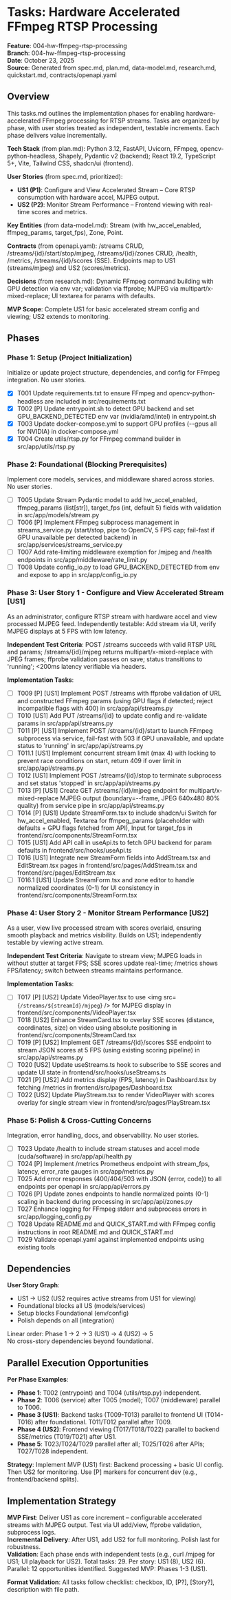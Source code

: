 # Tasks: Hardware Accelerated FFmpeg RTSP Processing

**Feature**: 004-hw-ffmpeg-rtsp-processing  
**Branch**: 004-hw-ffmpeg-rtsp-processing  
**Date**: October 23, 2025  
**Source**: Generated from spec.md, plan.md, data-model.md, research.md, quickstart.md, contracts/openapi.yaml  

## Overview

This tasks.md outlines the implementation phases for enabling hardware-accelerated FFmpeg processing for RTSP streams. Tasks are organized by phase, with user stories treated as independent, testable increments. Each phase delivers value incrementally.

**Tech Stack** (from plan.md): Python 3.12, FastAPI, Uvicorn, FFmpeg, opencv-python-headless, Shapely, Pydantic v2 (backend); React 19.2, TypeScript 5+, Vite, Tailwind CSS, shadcn/ui (frontend).  

**User Stories** (from spec.md, prioritized):  
- **US1 (P1)**: Configure and View Accelerated Stream – Core RTSP consumption with hardware accel, MJPEG output.  
- **US2 (P2)**: Monitor Stream Performance – Frontend viewing with real-time scores and metrics.  

**Key Entities** (from data-model.md): Stream (with hw_accel_enabled, ffmpeg_params, target_fps), Zone, Point.  

**Contracts** (from openapi.yaml): /streams CRUD, /streams/{id}/start/stop/mjpeg, /streams/{id}/zones CRUD, /health, /metrics, /streams/{id}/scores (SSE). Endpoints map to US1 (streams/mjpeg) and US2 (scores/metrics).  

**Decisions** (from research.md): Dynamic FFmpeg command building with GPU detection via env var; validation via ffprobe; MJPEG via multipart/x-mixed-replace; UI textarea for params with defaults.  

**MVP Scope**: Complete US1 for basic accelerated stream config and viewing; US2 extends to monitoring.  

## Phases

### Phase 1: Setup (Project Initialization)
Initialize or update project structure, dependencies, and config for FFmpeg integration. No user stories.

- [X] T001 Update requirements.txt to ensure FFmpeg and opencv-python-headless are included in src/requirements.txt
- [X] T002 [P] Update entrypoint.sh to detect GPU backend and set GPU_BACKEND_DETECTED env var (nvidia/amd/intel) in entrypoint.sh
- [X] T003 Update docker-compose.yml to support GPU profiles (--gpus all for NVIDIA) in docker-compose.yml
- [X] T004 Create utils/rtsp.py for FFmpeg command builder in src/app/utils/rtsp.py

### Phase 2: Foundational (Blocking Prerequisites)
Implement core models, services, and middleware shared across stories. No user stories.

- [ ] T005 Update Stream Pydantic model to add hw_accel_enabled, ffmpeg_params (list[str]), target_fps (int, default 5) fields with validation in src/app/models/stream.py
- [ ] T006 [P] Implement FFmpeg subprocess management in streams_service.py (start/stop, pipe to OpenCV, 5 FPS cap; fail-fast if GPU unavailable per detected backend) in src/app/services/streams_service.py
- [ ] T007 Add rate-limiting middleware exemption for /mjpeg and /health endpoints in src/app/middleware/rate_limit.py
- [ ] T008 Update config_io.py to load GPU_BACKEND_DETECTED from env and expose to app in src/app/config_io.py

### Phase 3: User Story 1 - Configure and View Accelerated Stream [US1]
As an administrator, configure RTSP stream with hardware accel and view processed MJPEG feed. Independently testable: Add stream via UI, verify MJPEG displays at 5 FPS with low latency.

**Independent Test Criteria**: POST /streams succeeds with valid RTSP URL and params; /streams/{id}/mjpeg returns multipart/x-mixed-replace with JPEG frames; ffprobe validation passes on save; status transitions to 'running'; <200ms latency verifiable via headers.

**Implementation Tasks**:

- [ ] T009 [P] [US1] Implement POST /streams with ffprobe validation of URL and constructed FFmpeg params (using GPU flags if detected; reject incompatible flags with 400) in src/app/api/streams.py
- [ ] T010 [US1] Add PUT /streams/{id} to update config and re-validate params in src/app/api/streams.py
- [ ] T011 [P] [US1] Implement POST /streams/{id}/start to launch FFmpeg subprocess via service, fail-fast with 503 if GPU unavailable, and update status to 'running' in src/app/api/streams.py
- [ ] T011.1 [US1] Implement concurrent stream limit (max 4) with locking to prevent race conditions on start, return 409 if over limit in src/app/api/streams.py
- [ ] T012 [US1] Implement POST /streams/{id}/stop to terminate subprocess and set status 'stopped' in src/app/api/streams.py
- [ ] T013 [P] [US1] Create GET /streams/{id}/mjpeg endpoint for multipart/x-mixed-replace MJPEG output (boundary=--frame, JPEG 640x480 80% quality) from service pipe in src/app/api/streams.py
- [ ] T014 [P] [US1] Update StreamForm.tsx to include shadcn/ui Switch for hw_accel_enabled, Textarea for ffmpeg_params (placeholder with defaults + GPU flags fetched from API), Input for target_fps in frontend/src/components/StreamForm.tsx
- [ ] T015 [US1] Add API call in useApi.ts to fetch GPU backend for param defaults in frontend/src/hooks/useApi.ts
- [ ] T016 [US1] Integrate new StreamForm fields into AddStream.tsx and EditStream.tsx pages in frontend/src/pages/AddStream.tsx and frontend/src/pages/EditStream.tsx
- [ ] T016.1 [US1] Update StreamForm.tsx and zone editor to handle normalized coordinates (0-1) for UI consistency in frontend/src/components/StreamForm.tsx

### Phase 4: User Story 2 - Monitor Stream Performance [US2]
As a user, view live processed stream with scores overlaid, ensuring smooth playback and metrics visibility. Builds on US1; independently testable by viewing active stream.

**Independent Test Criteria**: Navigate to stream view; MJPEG loads in <img> without stutter at target FPS; SSE scores update real-time; /metrics shows FPS/latency; switch between streams maintains performance.

**Implementation Tasks**:

- [ ] T017 [P] [US2] Update VideoPlayer.tsx to use <img src={`/streams/${streamId}/mjpeg`} /> for MJPEG display in frontend/src/components/VideoPlayer.tsx
- [ ] T018 [US2] Enhance StreamCard.tsx to overlay SSE scores (distance, coordinates, size) on video using absolute positioning in frontend/src/components/StreamCard.tsx
- [ ] T019 [P] [US2] Implement GET /streams/{id}/scores SSE endpoint to stream JSON scores at 5 FPS (using existing scoring pipeline) in src/app/api/streams.py
- [ ] T020 [US2] Update useStreams.ts hook to subscribe to SSE scores and update UI state in frontend/src/hooks/useStreams.ts
- [ ] T021 [P] [US2] Add metrics display (FPS, latency) in Dashboard.tsx by fetching /metrics in frontend/src/pages/Dashboard.tsx
- [ ] T022 [US2] Update PlayStream.tsx to render VideoPlayer with scores overlay for single stream view in frontend/src/pages/PlayStream.tsx

### Phase 5: Polish & Cross-Cutting Concerns
Integration, error handling, docs, and observability. No user stories.

- [ ] T023 Update /health to include stream statuses and accel mode (cuda/software) in src/app/api/health.py
- [ ] T024 [P] Implement /metrics Prometheus endpoint with stream_fps, latency, error_rate gauges in src/app/metrics.py
- [ ] T025 Add error responses (400/404/503 with JSON {error, code}) to all endpoints per openapi in src/app/api/errors.py
- [ ] T026 [P] Update zones endpoints to handle normalized points (0-1) scaling in backend during processing in src/app/api/zones.py
- [ ] T027 Enhance logging for FFmpeg stderr and subprocess errors in src/app/logging_config.py
- [ ] T028 Update README.md and QUICK_START.md with FFmpeg config instructions in root README.md and QUICK_START.md
- [ ] T029 Validate openapi.yaml against implemented endpoints using existing tools

## Dependencies

**User Story Graph**:  
- US1 → US2 (US2 requires active streams from US1 for viewing)  
- Foundational blocks all US (models/services)  
- Setup blocks Foundational (env/config)  
- Polish depends on all (integration)  

Linear order: Phase 1 → 2 → 3 (US1) → 4 (US2) → 5  
No cross-story dependencies beyond foundational.

## Parallel Execution Opportunities

**Per Phase Examples**:  
- **Phase 1**: T002 (entrypoint) and T004 (utils/rtsp.py) independent.  
- **Phase 2**: T006 (service) after T005 (model); T007 (middleware) parallel to T006.  
- **Phase 3 (US1)**: Backend tasks (T009-T013) parallel to frontend UI (T014-T016) after foundational. T011/T012 parallel after T009.  
- **Phase 4 (US2)**: Frontend viewing (T017/T018/T022) parallel to backend SSE/metrics (T019/T021) after US1.  
- **Phase 5**: T023/T024/T029 parallel after all; T025/T026 after APIs; T027/T028 independent.  

**Strategy**: Implement MVP (US1) first: Backend processing + basic UI config. Then US2 for monitoring. Use [P] markers for concurrent dev (e.g., frontend/backend splits).

## Implementation Strategy

**MVP First**: Deliver US1 as core increment – configurable accelerated streams with MJPEG output. Test via UI add/view, ffprobe validation, subprocess logs.  
**Incremental Delivery**: After US1, add US2 for full monitoring. Polish last for robustness.  
**Validation**: Each phase ends with independent tests (e.g., curl /mjpeg for US1; UI playback for US2). Total tasks: 29. Per story: US1 (8), US2 (6). Parallel: 12 opportunities identified. Suggested MVP: Phases 1-3 (US1).

**Format Validation**: All tasks follow checklist: checkbox, ID, [P?], [Story?], description with file path.